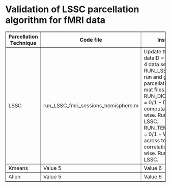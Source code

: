 # Validation of LSSC parcellation algorithm for fMRI data

<table border="1">
  <tr>
    <th>Parcellation Technique</th>
    <th>Code file</th>
    <th>Instructions</th>
  </tr>
  <tr>
    <td>LSSC</td>
    <td>run_LSSC_fmri_sessions_hemisphere.m</td>
    <td> Update the directories <br>
      dataID = 1/2/3/4 - for 4 data sets <br>
      RUN_LSSC = 0/1 - to run and generate parcellation images, mat files.<br>
      RUN_DICE_SIMILARITY = 0/1 - Dice computation subject-wise. Run only after LSSC.<br>
      RUN_TEMPORAL_CORR = 0/1 - Within and across temporal correlations subject-wise. Run only after LSSC.
    </td>
  </tr>
  <tr>
    <td>Kmeans</td>
    <td>Value 5</td>
    <td>Value 6</td>
  </tr>
  <tr>
    <td>Allen</td>
    <td>Value 5</td>
    <td>Value 6</td>
  </tr>
</table>
